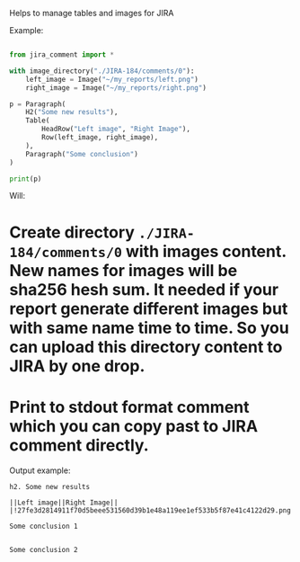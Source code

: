 
Helps to manage tables and images for JIRA

Example:

```python

from jira_comment import *

with image_directory("./JIRA-184/comments/0"):
    left_image = Image("~/my_reports/left.png")
    right_image = Image("~/my_reports/right.png")

p = Paragraph(
    H2("Some new results"),
    Table(
        HeadRow("Left image", "Right Image"),
        Row(left_image, right_image),
    ),
    Paragraph("Some conclusion")
)

print(p)

```

Will:
# Create directory `./JIRA-184/comments/0` with images content. New names for images will be sha256 hesh sum. It needed if your report generate different images but with same name time to time. So you can upload this directory content to JIRA by one drop.
# Print to stdout format comment which you can copy past to JIRA comment directly.

Output example:
```
h2. Some new results

||Left image||Right Image||
|!27fe3d2814911f70d5beee531560d39b1e48a119ee1ef533b5f87e41c4122d29.png|thumbnail!|!5df38c22c81eaa2e2b735b82c04d9cf7866d63f86fba85c7e4dcba6a6002b7a4.png|thumbnail!|

Some conclusion 1


Some conclusion 2


```